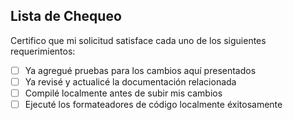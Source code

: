## Lista de Chequeo

Certifico que mi solicitud satisface cada uno de los siguientes requerimientos:
- [ ] Ya agregué pruebas para los cambios aquí presentados
- [ ] Ya revisé y actualicé la documentación relacionada
- [ ] Compilé localmente antes de subir mis cambios
- [ ] Ejecuté los formateadores de código localmente éxitosamente